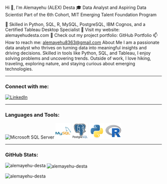Hi 👋, I'm Alemayehu (ALEX) Desta
🎓 Data Analyst and Aspiring Data Scientist
Part of the 6th Cohort, MIT Emerging Talent Foundation Program



🌱 Skilled in Python, SQL, R, MySQL, PostgreSQL, IBM Cognos, and a Certified Tableau Desktop Specialist
📝 Visit my website: alemayehudesta.com
📝 Check out my project portfolio: GitHub Portfolio
📫 How to reach me: alemayehu8363@gmail.com
About Me
I am a passionate data analyst who thrives on turning data into meaningful insights and driving decisions. Skilled in tools like Python, SQL, and Tableau, I enjoy solving problems and uncovering trends. Outside of work, I love hiking, traveling, exploring nature, and staying curious about emerging technologies.

---

### Connect with me:
<a href="https://(https://www.linkedin.com/in/alemayehu-desta/)">
    <img src="https://raw.githubusercontent.com/rahuldkjain/github-profile-readme-generator/master/src/images/icons/Social/linked-in-alt.svg" alt="LinkedIn" width="30" height="30"/>
</a>

---
### Languages and Tools:
<p>
    <img src="https://www.svgrepo.com/show/303229/microsoft-sql-server-logo.svg" alt="Microsoft SQL Server" width="50" height="50"/>
    <img src="https://raw.githubusercontent.com/devicons/devicon/master/icons/mysql/mysql-original-wordmark.svg" alt="MySQL" width="50" height="50"/>
    <img src="https://raw.githubusercontent.com/devicons/devicon/master/icons/postgresql/postgresql-original-wordmark.svg" alt="PostgreSQL" width="50" height="50"/>
    <img src="https://raw.githubusercontent.com/devicons/devicon/master/icons/python/python-original.svg" alt="Python" width="50" height="50"/>
    <img src="https://raw.githubusercontent.com/devicons/devicon/master/icons/r/r-original.svg" alt="R" width="50" height="50"/>
</p>

---

### GitHub Stats:
<p><img align="left" src="https://github-readme-stats.vercel.app/api/top-langs?username=alemayehu-desta&show_icons=true&locale=en&layout=compact" alt="alemayehu-desta" /></p>

<p>&nbsp;<img align="center" src="https://github-readme-stats.vercel.app/api?username=alemayehu-desta&show_icons=true&locale=en" alt="alemayehu-desta" /></p>

<p><img align="center" src="https://github-readme-streak-stats.herokuapp.com/?user=alemayehu-desta&" alt="alemayehu-desta" /></p>

